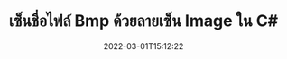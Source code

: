 ---
############################# Static ############################
layout: "auto-gen-signature"
date: 2022-03-01T15:12:22
draft: false
operation: Sign
signaturetype: Image
fileformat: Bmp
productName: .NET
lang: th
productCode: net
otherformats: pdf doc docx docm dot dotm dotx odt ott rtf xls xlsx xlsm xlsb csv ods ots xltx xltm ppt pptx pps ppsx odp otp potx potm pptm ppsm png jpg bmp gif tiff svg webp wmf
breadcrumb: Put Image signature on Bmp for C#

############################# Head ############################
head_title: "การเพิ่มลายเซ็น Image ให้กับไฟล์ Bmp ด้วย C#"
head_description: "ใส่ Image ลายเซ็นบนไฟล์ Bmp สำหรับ .NET โดยใช้โค้ดสองสามบรรทัด ใช้ GroupDocs Document Signature API เพื่อลงนามรูปแบบไฟล์มากมาย"

############################# Header ############################
title: "เซ็นชื่อไฟล์ Bmp ด้วยลายเซ็น Image ใน C#"
description: "วิธีเพิ่มลายเซ็น Image ด้วยโค้ด .NET สองสามบรรทัด"
bg_image: "https://cms.admin.containerize.com/templates/aspose/App_Themes/V3/images/bg/header1.png"
bg_overlay: false
button:
    enable: true

############################# SubMenu ############################
submenu:
    enable: true

    left:
        img_alt: "GroupDocs.Signature for .NET"
        image: "https://cms.admin.containerize.com/templates/groupdocs/images/product-logos/90x90-noborder/groupdocs-signature-net.png"
        product: "GroupDocs.Signature"
        platform: ".NET"



############################# About ############################
about:
    enable: true
    title: "เกี่ยวกับ GroupDocs.Signature for .NET ลายเซ็นรูปภาพ API"
    content: |
        [GroupDocs.Signature for .NET](https://products.groupdocs.com/signature/net/) เป็น API ยอดนิยมสำหรับการลงนามในเอกสารดิจิทัลทางอิเล็กทรอนิกส์ ลายเซ็น เช่น ข้อความ รูปภาพ ใบรับรองดิจิทัล บาร์โค้ด รหัส QR ตราประทับ หรือข้อมูลเมตา ลายเซ็นอาจถูกวางไว้บน PDF, เอกสาร MS Word, สมุดงาน MS Excel, การนำเสนอ MS PowerPoint, ไฟล์ Adobe Photoshop และรูปแบบภาพต่างๆ ลูกค้าสามารถลงนามในเอกสารและอัปเดต ค้นหา ตรวจสอบ ลบ หรือดูตัวอย่างลายเซ็นอิเล็กทรอนิกส์ที่ใส่ไว้ในเอกสารเหล่านั้นได้ นอกจากนี้ยังมีความสามารถมากมายสำหรับการปรับแต่งลายเซ็น
    

############################# Steps ############################
steps:
    enable: true
    title_left: "ขั้นตอนในการลงนาม Bmp กับ Image ใน C#"
    content_left: |
        [GroupDocs.Signature for .NET](https://products.groupdocs.com/signature/net/) ให้ความสามารถในการลงนามในเอกสาร Bmp ด้วยลายเซ็น Image อย่างรวดเร็วและง่ายดาย
        
        * สร้างอินสแตนซ์ของคลาส Signature โดยให้ไฟล์ Bmp ที่ควรเซ็นชื่อเป็นเส้นทางหรือสตรีมหน่วยความจำ
        * สร้างอินสแตนซ์คลาส SignOptions และตั้งค่าข้อมูลที่ต้องการทั้งหมด
        * เรียกใช้เมธอด Signature.Sign() ผ่านไฟล์เอาต์พุต Bmp หรือสตรีมหน่วยความจำ

    title_right: " ความต้องการของระบบ"
    content_right: |
        GroupDocs.Signature for .NET ได้รับการสนับสนุนบนแพลตฟอร์มและระบบปฏิบัติการหลักทั้งหมด ก่อนดำเนินการโค้ดด้านล่าง โปรดตรวจสอบให้แน่ใจว่าคุณได้ติดตั้งข้อกำหนดเบื้องต้นต่อไปนี้ไว้ในระบบของคุณแล้ว

        * ระบบปฏิบัติการ: Microsoft Windows, Linux, MacOS
        * สภาพแวดล้อมการพัฒนา: Microsoft Visual Studio, Xamarin, MonoDevelop
        * Frameworks: .NET Framework, .NET Standard, .NET Core, Mono
        * รับ GroupDocs.Signature for .NET ล่าสุดจาก [Nuget](https://www.nuget.org/packages/groupdocs.signature)
         
    code: |
        ```csharp    
                
        // Set up input Bmp file
        string filePath = "input.bmp";
        // Set up output file
        string outputFilePath = "output.bmp";
        // Provide image file
        string imageFilePath = "image.png";

        // Instantiate Signature for input file
        using (GroupDocs.Signature.Signature signature = new GroupDocs.Signature.Signature(filePath))
        {
            //Provide sign options
            ImageSignOptions options = new ImageSignOptions(imageFilePath)
            {
                // set signature position
                Left = 50,
                Top = 200
            };

            // sign Bmp document
            SignResult result = signature.Sign(outputFilePath, options);
        }

        ```

############################# Demos ############################
demos:
    enable: true
    title: "การลงนามเอกสาร Bmp ด้วย Image Live Demo"
    content: |
       ลงชื่อไฟล์ Bmp ด้วยลายเซ็นต่างๆ ทันทีโดยไปที่เว็บไซต์ [GroupDocs.Signature App](https://products.groupdocs.app/signature/family) สาธิตออนไลน์ฟรีรอคุณอยู่          

############################# More Formats ############################
more_formats:
    enable: true
    title: "ลายเซ็น Image อื่นๆ ที่รองรับสำหรับ C#"
    content: |
        "คุณยังสามารถเซ็นชื่อ Bmp ด้วยลายเซ็นประเภทอื่นๆ โปรดดูรายการด้านล่าง"
    format: 
       
       
back_to_top:
    enable: true
---